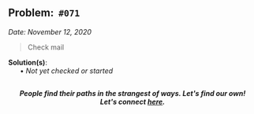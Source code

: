 Problem: &nbsp;`#071`
------------
_Date: November 12, 2020_<br>
> Check mail

**Solution(s)**:<br>
    &nbsp;&nbsp;&nbsp;&nbsp;&nbsp;
    • _Not yet checked or started_ <br>

[]()
-----
<p align="center">
    <b><i>
        People find their paths in the strangest of ways. Let's find our own! <br>
        Let's connect <a href="https://shivam010.in">here</a>.
    </i></b>
</p>
